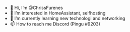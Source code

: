 - 👋 Hi, I’m @ChrissFurenes
- 👀 I’m interested in HomeAssistant, selfhosting
- 🌱 I’m currently learning new technologi and networking
- 📫 How to reach me Discord (Pingu #9203)

<!---
ChrissFurenes/ChrissFurenes is a ✨ special ✨ repository because its `README.md` (this file) appears on your GitHub profile.
You can click the Preview link to take a look at your changes.
--->
